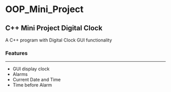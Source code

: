 # OOP_Mini_Project

## C++ Mini Project Digital Clock

A C++ program with Digital Clock GUI functionality

### Features

---

- GUI display clock
- Alarms
- Current Date and Time
- Time before Alarm
